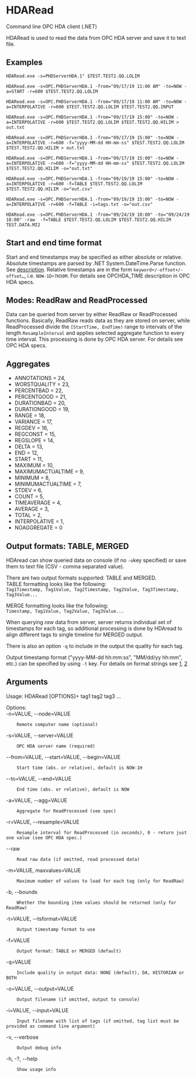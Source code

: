 HDARead
=======

Command line OPC HDA client (.NET)

HDARead is used to read the data from OPC HDA server and save it to text file.

Examples
--------

~~~~
HDARead.exe -s=PHDServerHDA.1" $TEST.TEST2.QQ.LOLIM

HDARead.exe -s=OPC.PHDServerHDA.1 -from="09/17/19 11:00 AM" -to=NOW -a=START -r=600 $TEST.TEST2.QQ.LOLIM

HDARead.exe -s=OPC.PHDServerHDA.1 -from="09/17/19 11:00 AM" -to=NOW -a=INTERPOLATIVE -r=600 $TEST.TEST2.QQ.LOLIM $TEST.TEST2.QQ.INPUT

HDARead.exe -s=OPC.PHDServerHDA.1 -from="09/17/19 15:00" -to=NOW -a=INTERPOLATIVE -r=600 $TEST.TEST2.QQ.LOLIM $TEST.TEST2.QQ.HILIM > out.txt

HDARead.exe -s=OPC.PHDServerHDA.1 -from="09/17/19 15:00" -to=NOW -a=INTERPOLATIVE -r=600 -f="yyyy-MM-dd HH-mm-ss" $TEST.TEST2.QQ.LOLIM $TEST.TEST2.QQ.HILIM > out.txt

HDARead.exe -s=OPC.PHDServerHDA.1 -from="09/17/19 15:00" -to=NOW -a=INTERPOLATIVE -r=600 -f="yyyy-MM-dd HH-mm-ss" $TEST.TEST2.QQ.LOLIM $TEST.TEST2.QQ.HILIM -o="out.txt"

HDARead.exe -s=OPC.PHDServerHDA.1 -from="09/19/19 15:00" -to=NOW -a=INTERPOLATIVE -r=600 -f=TABLE $TEST.TEST2.QQ.LOLIM $TEST.TEST2.QQ.HILIM -o="out.csv"

HDARead.exe -s=OPC.PHDServerHDA.1 -from="09/19/19 15:00" -to=NOW -a=INTERPOLATIVE -r=600 -f=TABLE -i=tags.txt -o="out.csv"

HDARead.exe -s=OPC.PHDServerHDA.1 -from="09/24/19 10:00" -to="09/24/19 18:00" -raw  -f=TABLE $TEST.TEST2.QQ.LOLIM $TEST.TEST2.QQ.HILIM TEST.DATA.MI2
~~~~

Start and end time format
-------------------------

Start and end timestamps may be specified as either absolute or relative. Absolute timestamps are parsed by .NET System.DateTime.Parse function. See [description](https://docs.microsoft.com/en-us/dotnet/api/system.datetime.parse). Relative timestamps are in the form `keyword+/-offset+/-offset…`, i.e. `NOW-1D+7H30M`. For details see OPCHDA_TIME description in OPC HDA specs.

Modes: ReadRaw and ReadProcessed
--------------------------------

Data can be queried from server by either ReadRaw or ReadProcessed functions. Basically, ReadRaw reads data as they are stored on server, while ReadProcessed divide the `[StartTime, EndTime)` range to intervals of the length `ResampleInterval` and applies selected aggregate function to every time interval. This processing is done by OPC HDA server. For details see OPC HDA specs.

Aggregates
----------

- ANNOTATIONS = 24,
- WORSTQUALITY = 23,
- PERCENTBAD = 22,
- PERCENTGOOD = 21,
- DURATIONBAD = 20,
- DURATIONGOOD = 19,
- RANGE = 18,
- VARIANCE = 17,
- REGDEV = 16,
- REGCONST = 15,
- REGSLOPE = 14,
- DELTA = 13,
- END = 12,
- START = 11,
- MAXIMUM = 10,
- MAXIMUMACTUALTIME = 9,
- MINIMUM = 8,
- MINIMUMACTUALTIME = 7,
- STDEV = 6,
- COUNT = 5,
- TIMEAVERAGE = 4,
- AVERAGE = 3,
- TOTAL = 2,
- INTERPOLATIVE = 1,
- NOAGGREGATE = 0

Output formats: TABLE, MERGED
-----------------------------

HDAread can show queried data on console (if no `-o`key specified) or save them to text file (CSV - comma separated value). 

There are two output formats supported: TABLE and MERGED.  
TABLE formatting looks like the following:  
`Tag1Timestamp, Tag1Value, Tag2Timestamp, Tag2Value, Tag3Timestamp, Tag3Value...`

MERGE formatting looks like the following:  
`Timestamp, Tag1Value, Tag2Value, Tag3Value...`

When querying *raw* data from server, server returns individual set of timestamps for each tag, so additional processing is done by HDAread to align different tags to single timeline for MERGED output. 

There is also an option `-q` to include in the output the quality for each tag.

Output timestamp format ("yyyy-MM-dd hh:mm:ss", "MM/dd/yy hh:mm", etc.) can be specified by using `-t` key. For details on format strings see [1](https://docs.microsoft.com/en-us/dotnet/standard/base-types/standard-date-and-time-format-strings), [2](https://docs.microsoft.com/en-us/dotnet/standard/base-types/custom-date-and-time-format-strings)
 
Arguments
---------

Usage: HDARead [OPTIONS]+ tag1 tag2 tag3 ...

Options:  
  -n=VALUE, --node=VALUE
    
        Remote computer name (optional)
        
  -s=VALUE, --server=VALUE

        OPC HDA server name (required)

  --from=VALUE, --start=VALUE, --begin=VALUE

        Start time (abs. or relative), default is NOW-1H

  --to=VALUE, --end=VALUE
    
        End time (abs. or relative), default is NOW

  -a=VALUE, --agg=VALUE
  
        Aggregate for ReadProcessed (see spec)
   
   -r=VALUE, --resample=VALUE    
        
        Resample interval for ReadProcessed (in seconds), 0 - return just one value (see OPC HDA spec.)
        
   --raw
   
        Read raw data (if omitted, read processed data)
   
   -m=VALUE, maxvalues=VALUE
   
        Maximum number of values to load for each tag (only for ReadRaw)
   
   -b, --bounds
        
        Whether the bounding item values should be returned (only for ReadRaw)

  -t=VALUE, --tsformat=VALUE
  
        Output timestamp format to use
  
  -f=VALUE
  
        Output format: TABLE or MERGED (default)
        
  -q=VALUE
  
        Include quality in output data: NONE (default), DA, HISTORIAN or BOTH
        
  -o=VALUE, --output=VALUE

        Output filename (if omitted, output to console)
        
  -i=VALUE, --input=VALUE  
  
        Input filename with list of tags (if omitted, tag list must be provided as command line argument)
        
   -v, --verbose
   
        Output debug info
        
  -h, -?, --help

        Show usage info


